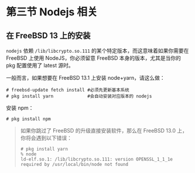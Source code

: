 # 第三节 Nodejs 相关

## 在 FreeBSD 13 上的安装

`nodejs` 依赖 `/lib/libcrypto.so.111` 的某个特定版本，而这意味着如果你需要在 FreeBSD 上使用 NodeJS，你必须留意 FreeBSD 本身的版本，尤其是当你的 pkg 配置使用了 latest 源时。

一般而言，如果想要在 FreeBSD 13.1 上安装 node+yarn，请这么做：

```
# freebsd-update fetch install #必须先更新基本系统
# pkg install yarn             #会自动安装对应版本的 nodejs
```

安装 npm：

```
# pkg install npm
```

>如果你跳过了 FreeBSD 的升级直接安装软件，那么在 FreeBSD 13.0 上，你将会遇到以下错误：
>
>```
># pkg install yarn
>% node
>ld-elf.so.1: /lib/libcrypto.so.111: version OPENSSL_1_1_1e required by /usr/local/bin/node not found
>```


